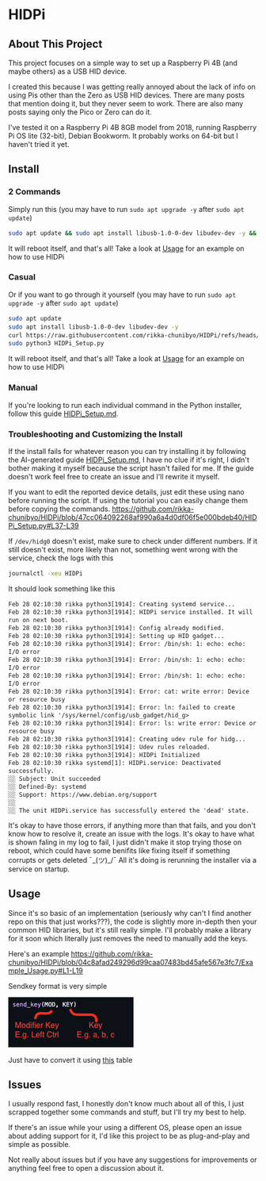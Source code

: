 # HIDPi
## About This Project
This project focuses on a simple way to set up a Raspberry Pi 4B (and maybe others) as a USB HID device. 

I created this because I was getting really annoyed about the lack of info on using Pis other than the Zero as USB HID devices. There are many posts that mention doing it, but they never seem to work. There are also many posts saying only the Pico or Zero can do it.

I've tested it on a Raspberry Pi 4B 8GB model from 2018, running Raspberry Pi OS lite (32-bit), Debian Bookworm. It probably works on 64-bit but I haven't tried it yet.

## Install

### 2 Commands
Simply run this (you may have to run `sudo apt upgrade -y` after `sudo apt update`)
```sh
sudo apt update && sudo apt install libusb-1.0-0-dev libudev-dev -y && curl https://raw.githubusercontent.com/rikka-chunibyo/HIDPi/refs/heads/master/HIDPi_Setup.py -o HIDPi_Setup.py && sudo python3 HIDPi_Setup.py
```
It will reboot itself, and that's all! Take a look at [Usage](#usage) for an example on how to use HIDPi

### Casual
Or if you want to go through it yourself (you may have to run `sudo apt upgrade -y` after `sudo apt update`)
```sh
sudo apt update
sudo apt install libusb-1.0-0-dev libudev-dev -y
curl https://raw.githubusercontent.com/rikka-chunibyo/HIDPi/refs/heads/master/HIDPi_Setup.py -o HIDPi_Setup.py
sudo python3 HIDPi_Setup.py
```
It will reboot itself, and that's all! Take a look at [Usage](#usage) for an example on how to use HIDPi

### Manual
If you're looking to run each individual command in the Python installer, follow this guide [HIDPi_Setup.md](https://github.com/rikka-chunibyo/HIDPi/blob/fd94a5a43bf75b7723eb34bdf506ec681762cc8b/HIDPi_Setup.md).

### Troubleshooting and Customizing the Install
If the install fails for whatever reason you can try installing it by following the AI-generated guide [HIDPi_Setup.md](https://github.com/rikka-chunibyo/HIDPi/blob/fd94a5a43bf75b7723eb34bdf506ec681762cc8b/HIDPi_Setup.md), I have no clue if it's right, I didn't bother making it myself because the script hasn't failed for me. If the guide doesn't work feel free to create an issue and I'll rewrite it myself.

If you want to edit the reported device details, just edit these using nano before running the script. If using the tutorial you can easily change them before copying the commands.
https://github.com/rikka-chunibyo/HIDPi/blob/47cc064092268af990a6a4d0df06f5e000bdeb40/HIDPi_Setup.py#L37-L39

If `/dev/hidg0` doesn't exist, make sure to check under different numbers. If it still doesn't exist, more likely than not, something went wrong with the service, check the logs with this
```sh
journalctl -xeu HIDPi
```
It should look something like this
```
Feb 28 02:10:30 rikka python3[1914]: Creating systemd service...
Feb 28 02:10:30 rikka python3[1914]: HIDPi service installed. It will run on next boot.
Feb 28 02:10:30 rikka python3[1914]: Config already modified.
Feb 28 02:10:30 rikka python3[1914]: Setting up HID gadget...
Feb 28 02:10:30 rikka python3[1914]: Error: /bin/sh: 1: echo: echo: I/O error
Feb 28 02:10:30 rikka python3[1914]: Error: /bin/sh: 1: echo: echo: I/O error
Feb 28 02:10:30 rikka python3[1914]: Error: /bin/sh: 1: echo: echo: I/O error
Feb 28 02:10:30 rikka python3[1914]: Error: cat: write error: Device or resource busy
Feb 28 02:10:30 rikka python3[1914]: Error: ln: failed to create symbolic link '/sys/kernel/config/usb_gadget/hid_g>
Feb 28 02:10:30 rikka python3[1914]: Error: ls: write error: Device or resource busy
Feb 28 02:10:30 rikka python3[1914]: Creating udev rule for hidg...
Feb 28 02:10:30 rikka python3[1914]: Udev rules reloaded.
Feb 28 02:10:30 rikka python3[1914]: HIDPi Initialized
Feb 28 02:10:30 rikka systemd[1]: HIDPi.service: Deactivated successfully.
░░ Subject: Unit succeeded
░░ Defined-By: systemd
░░ Support: https://www.debian.org/support
░░
░░ The unit HIDPi.service has successfully entered the 'dead' state.
```
It's okay to have those errors, if anything more than that fails, and you don't know how to resolve it, create an issue with the logs. It's okay to have what is shown faling in my log to fail, I just didn't make it stop trying those on reboot, which could have some benifits like fixing itself if something corrupts or gets deleted ¯\_(ツ)_/¯ All it's doing is rerunning the installer via a service on startup.

## Usage
Since it's so basic of an implementation (seriously why can't I find another repo on this that just works???), the code is slightly more in-depth then your common HID libraries, but it's still really simple. I'll probably make a library for it soon which literally just removes the need to manually add the keys.

Here's an example
https://github.com/rikka-chunibyo/HIDPi/blob/04c8afad249296d99caa07483bd45afe567e3fc7/Example_Usage.py#L1-L19

Sendkey format is very simple

![](assets/sendkey.png)

Just have to convert it using [this](https://usb.org/sites/default/files/documents/hut1_12v2.pdf#10%20Keyboard/Keypad%20Page%20(0x07)) table

## Issues
I usually respond fast, I honestly don't know much about all of this, I just scrapped together some commands and stuff, but I'll try my best to help. 

If there's an issue while your using a different OS, please open an issue about adding support for it, I'd like this project to be as plug-and-play and simple as possible.

Not really about issues but if you have any suggestions for improvements or anything feel free to open a discussion about it.
